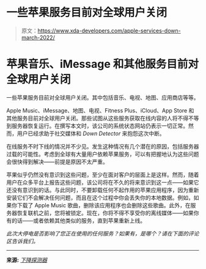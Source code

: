 # 一些苹果服务目前对全球用户关闭

> 原文：<https://www.xda-developers.com/apple-services-down-march-2022/>

# 苹果音乐、iMessage 和其他服务目前对全球用户关闭

一些苹果服务目前对全球用户关闭。其中包括音乐、电视、地图、应用商店等等。

Apple Music、iMessage、地图、电视、Fitness Plus、iCloud、App Store 和其他服务目前对全球用户关闭。那些试图从这些服务获取在线内容的人将不得不等到服务器恢复运行。在撰写本文时，该公司的系统状态网站仍表示一切正常。然而，用户已经求助于社交媒体和 *Down Detector* 来抱怨这次中断。

在线服务不时下线的情况并不少见。发生这种情况有几个潜在的原因，包括服务器过载的可能性。考虑到全球有大量用户依赖苹果服务，可以有把握地认为这些问题会很快得到解决——前提是原因不太严重。

苹果似乎仍然没有意识到这些问题，至少在面对客户的层面上是这样。然而，随着用户在众多平台上报告这些问题，该公司将在不久的将来意识到这一点——如果它还没有意识到的话。与此同时，不要卸载任何不起作用的苹果应用程序，因为重新安装它们不会解决任何问题，而且在这个过程中你会丢失你的本地数据。例如，如果你下载了 Apple Music 歌曲，删除该应用程序也会删除这些歌曲。此外，在服务器恢复联机之前，您将被锁定。现在，你将不得不享受你的离线媒体——如果你有的话——或者依赖其他类似的服务，直到苹果重新上线。

*此次大停电是否影响了您正在使用的任何服务？如果有，是哪个？请在下面的评论区告诉我们。*

* * *

**来源:** [*下降探测器*](https://downdetector.com)
